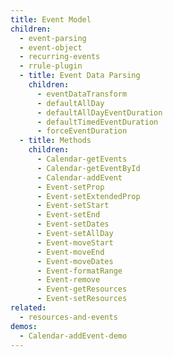 ```yaml
---
title: Event Model
children:
  - event-parsing
  - event-object
  - recurring-events
  - rrule-plugin
  - title: Event Data Parsing
    children:
      - eventDataTransform
      - defaultAllDay
      - defaultAllDayEventDuration
      - defaultTimedEventDuration
      - forceEventDuration
  - title: Methods
    children:
      - Calendar-getEvents
      - Calendar-getEventById
      - Calendar-addEvent
      - Event-setProp
      - Event-setExtendedProp
      - Event-setStart
      - Event-setEnd
      - Event-setDates
      - Event-setAllDay
      - Event-moveStart
      - Event-moveEnd
      - Event-moveDates
      - Event-formatRange
      - Event-remove
      - Event-getResources
      - Event-setResources
related:
  - resources-and-events
demos:
  - Calendar-addEvent-demo
---
```

